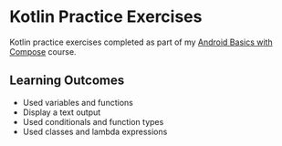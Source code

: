 # Kotlin Practice Exercises
 
Kotlin practice exercises completed as part of my [Android Basics with Compose][course] course.

## Learning Outcomes

* Used variables and functions
* Display a text output
* Used conditionals and function types
* Used classes and lambda expressions

[course]: https://developer.android.com/courses/android-basics-compose/course
